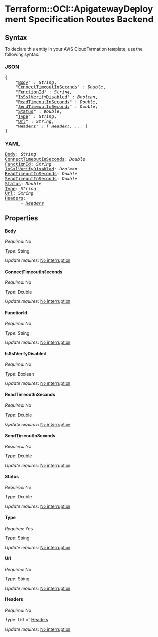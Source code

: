 # Terraform::OCI::ApigatewayDeployment Specification Routes Backend

## Syntax

To declare this entity in your AWS CloudFormation template, use the following syntax:

### JSON

<pre>
{
    "<a href="#body" title="Body">Body</a>" : <i>String</i>,
    "<a href="#connecttimeoutinseconds" title="ConnectTimeoutInSeconds">ConnectTimeoutInSeconds</a>" : <i>Double</i>,
    "<a href="#functionid" title="FunctionId">FunctionId</a>" : <i>String</i>,
    "<a href="#issslverifydisabled" title="IsSslVerifyDisabled">IsSslVerifyDisabled</a>" : <i>Boolean</i>,
    "<a href="#readtimeoutinseconds" title="ReadTimeoutInSeconds">ReadTimeoutInSeconds</a>" : <i>Double</i>,
    "<a href="#sendtimeoutinseconds" title="SendTimeoutInSeconds">SendTimeoutInSeconds</a>" : <i>Double</i>,
    "<a href="#status" title="Status">Status</a>" : <i>Double</i>,
    "<a href="#type" title="Type">Type</a>" : <i>String</i>,
    "<a href="#url" title="Url">Url</a>" : <i>String</i>,
    "<a href="#headers" title="Headers">Headers</a>" : <i>[ <a href="specification-routes-backend-headers.md">Headers</a>, ... ]</i>
}
</pre>

### YAML

<pre>
<a href="#body" title="Body">Body</a>: <i>String</i>
<a href="#connecttimeoutinseconds" title="ConnectTimeoutInSeconds">ConnectTimeoutInSeconds</a>: <i>Double</i>
<a href="#functionid" title="FunctionId">FunctionId</a>: <i>String</i>
<a href="#issslverifydisabled" title="IsSslVerifyDisabled">IsSslVerifyDisabled</a>: <i>Boolean</i>
<a href="#readtimeoutinseconds" title="ReadTimeoutInSeconds">ReadTimeoutInSeconds</a>: <i>Double</i>
<a href="#sendtimeoutinseconds" title="SendTimeoutInSeconds">SendTimeoutInSeconds</a>: <i>Double</i>
<a href="#status" title="Status">Status</a>: <i>Double</i>
<a href="#type" title="Type">Type</a>: <i>String</i>
<a href="#url" title="Url">Url</a>: <i>String</i>
<a href="#headers" title="Headers">Headers</a>: <i>
      - <a href="specification-routes-backend-headers.md">Headers</a></i>
</pre>

## Properties

#### Body

_Required_: No

_Type_: String

_Update requires_: [No interruption](https://docs.aws.amazon.com/AWSCloudFormation/latest/UserGuide/using-cfn-updating-stacks-update-behaviors.html#update-no-interrupt)

#### ConnectTimeoutInSeconds

_Required_: No

_Type_: Double

_Update requires_: [No interruption](https://docs.aws.amazon.com/AWSCloudFormation/latest/UserGuide/using-cfn-updating-stacks-update-behaviors.html#update-no-interrupt)

#### FunctionId

_Required_: No

_Type_: String

_Update requires_: [No interruption](https://docs.aws.amazon.com/AWSCloudFormation/latest/UserGuide/using-cfn-updating-stacks-update-behaviors.html#update-no-interrupt)

#### IsSslVerifyDisabled

_Required_: No

_Type_: Boolean

_Update requires_: [No interruption](https://docs.aws.amazon.com/AWSCloudFormation/latest/UserGuide/using-cfn-updating-stacks-update-behaviors.html#update-no-interrupt)

#### ReadTimeoutInSeconds

_Required_: No

_Type_: Double

_Update requires_: [No interruption](https://docs.aws.amazon.com/AWSCloudFormation/latest/UserGuide/using-cfn-updating-stacks-update-behaviors.html#update-no-interrupt)

#### SendTimeoutInSeconds

_Required_: No

_Type_: Double

_Update requires_: [No interruption](https://docs.aws.amazon.com/AWSCloudFormation/latest/UserGuide/using-cfn-updating-stacks-update-behaviors.html#update-no-interrupt)

#### Status

_Required_: No

_Type_: Double

_Update requires_: [No interruption](https://docs.aws.amazon.com/AWSCloudFormation/latest/UserGuide/using-cfn-updating-stacks-update-behaviors.html#update-no-interrupt)

#### Type

_Required_: Yes

_Type_: String

_Update requires_: [No interruption](https://docs.aws.amazon.com/AWSCloudFormation/latest/UserGuide/using-cfn-updating-stacks-update-behaviors.html#update-no-interrupt)

#### Url

_Required_: No

_Type_: String

_Update requires_: [No interruption](https://docs.aws.amazon.com/AWSCloudFormation/latest/UserGuide/using-cfn-updating-stacks-update-behaviors.html#update-no-interrupt)

#### Headers

_Required_: No

_Type_: List of <a href="specification-routes-backend-headers.md">Headers</a>

_Update requires_: [No interruption](https://docs.aws.amazon.com/AWSCloudFormation/latest/UserGuide/using-cfn-updating-stacks-update-behaviors.html#update-no-interrupt)

